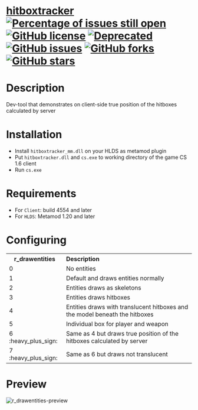 # [hitboxtracker](https://github.com/rehlds/hitboxtracker) [![Percentage of issues still open](http://isitmaintained.com/badge/open/rehlds/hitboxtracker.svg)](http://isitmaintained.com/project/rehlds/hitboxtracker "Percentage of issues still open") [![GitHub license](https://img.shields.io/github/license/rehlds/hitboxtracker.svg?longCache=true&style=flat-square)](https://github.com/rehlds/hitboxtracker/blob/master/LICENSE.md) [![Deprecated](https://img.shields.io/badge/status-Deprecated-red.svg?style=flat-square)](https://github.com/rehlds/hitboxtracker/) [![GitHub issues](https://img.shields.io/github/issues/rehlds/hitboxtracker.svg?longCache=true&style=flat-square)](https://github.com/rehlds/hitboxtracker/issues) [![GitHub forks](https://img.shields.io/github/forks/rehlds/hitboxtracker.svg?longCache=true&style=flat-square)](https://github.com/rehlds/hitboxtracker/network) [![GitHub stars](https://img.shields.io/github/stars/rehlds/hitboxtracker.svg?longCache=true&style=flat-square)](https://github.com/rehlds/hitboxtracker/stargazers)

# Description
Dev-tool that demonstrates on client-side true position of the hitboxes calculated by server

# Installation
* Install `hitboxtracker_mm.dll` on your HLDS as metamod plugin
* Put `hitboxtracker.dll` and `cs.exe` to working directory of the game CS 1.6 client
* Run `cs.exe`

# Requirements
* For `Client`: build 4554 and later
* For `HLDS`: Metamod 1.20 and later

# Configuring
<table>
	<tbody>
		<tr>
			<th>r_drawentities</th>
			<th align="left">Description</th>
		</tr>
		<tr>
			<td>0</td>
			<td align="left">No entities</td>
		</tr>
		<tr>
			<td>1</td>
			<td align="left">Default and draws entities normally</td>
		</tr>
		<tr>
			<td>2</td>
			<td align="left">Entities draws as skeletons</td>
		</tr>
		<tr>
			<td>3</td>
			<td align="left">Entities draws hitboxes</td>
		</tr>
		<tr>
			<td>4</td>
			<td align="left">Entities draws with translucent hitboxes and the model beneath the hitboxes</td>
		</tr>
		<tr>
			<td>5</td>
			<td align="left">Individual box for player and weapon</td>
		</tr>
		<tr>
			<td>6 :heavy_plus_sign:</td>
			<td align="left">Same as 4 but draws true position of the hitboxes calculated by server</td>
		</tr>
		<tr>
			<td>7 :heavy_plus_sign:</td>
			<td align="left">Same as 6 but draws not translucent</td>
		</tr>
	</tbody>
</table>

# Preview
![r_drawentities-preview](https://user-images.githubusercontent.com/5860435/34494838-d659c868-f024-11e7-9582-bac8aa62e568.gif)

